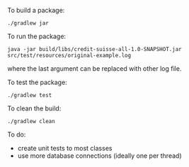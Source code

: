 To build a package:

```
./gradlew jar
```

To run the package:

```
java -jar build/libs/credit-suisse-all-1.0-SNAPSHOT.jar src/test/resources/original-example.log
```

where the last argument can be replaced with other log file.


To test the package:

```
./gradlew test
```

To clean the build:

```
./gradlew clean
```


To do:
* create unit tests to most classes
* use more database connections (ideally one per thread)
